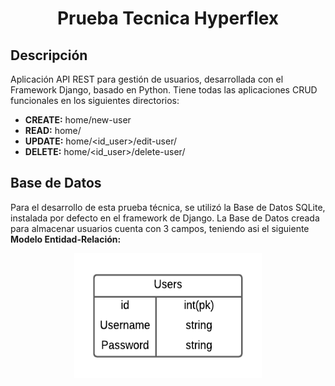 <h1 align = center> Prueba Tecnica Hyperflex </h1>

## Descripción

<p>
  Aplicación API REST para gestión de usuarios, desarrollada con el Framework Django, basado en Python. Tiene todas las aplicaciones CRUD funcionales en los     siguientes directorios:
</p>

- <b>CREATE:</b> home/new-user <br>
- <b>READ:</b> home/ <br>
- <b>UPDATE:</b> home/<id_user>/edit-user/ <br>
- <b>DELETE:</b> home/<id_user>/delete-user/ <br>

## Base de Datos

<p>
  Para el desarrollo de esta prueba técnica, se utilizó la Base de Datos SQLite, instalada por defecto en el framework de Django. La Base de Datos creada para almacenar usuarios cuenta con 3 campos, teniendo asi el siguiente <b> Modelo Entidad-Relación: </b>
  <p align="center">
    <a href="" rel="noopener">
   <img width=300px height=200px src="./README_FILES/DiagramaER.png" alt="DiagramaER"></a>
  </p>
</p>
